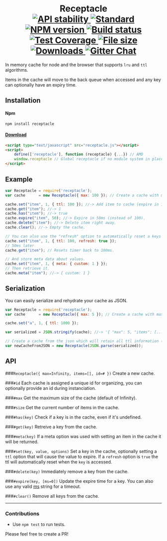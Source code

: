 <h1 align="center">
  <!-- Logo -->
  Receptacle

  <br/>

  <!-- Stability -->
  <a href="https://nodejs.org/api/documentation.html#documentation_stability_index">
    <img src="https://img.shields.io/badge/stability-stable-brightgreen.svg?style=flat-square" alt="API stability"/>
  </a>
  <!-- Standard -->
  <a href="https://github.com/feross/standard">
    <img src="https://img.shields.io/badge/code%20style-standard-brightgreen.svg?style=flat-square" alt="Standard"/>
  </a>
  <!-- NPM version -->
  <a href="https://npmjs.org/package/receptacle">
    <img src="https://img.shields.io/npm/v/receptacle.svg?style=flat-square" alt="NPM version"/>
  </a>
  <!-- Travis build -->
  <a href="https://travis-ci.org/DylanPiercey/receptacle">
  <img src="https://img.shields.io/travis/DylanPiercey/receptacle.svg?style=flat-square" alt="Build status"/>
  </a>
  <!-- Coveralls coverage -->
  <a href="https://coveralls.io/github/DylanPiercey/receptacle">
    <img src="https://img.shields.io/coveralls/DylanPiercey/receptacle.svg?style=flat-square" alt="Test Coverage"/>
  </a>
  <!-- File size -->
  <a href="https://github.com/DylanPiercey/receptacle/blob/master/dist/receptacle.js">
    <img src="https://badge-size.herokuapp.com/DylanPiercey/receptacle/master/dist/receptacle.js?style=flat-square" alt="File size"/>
  </a>
  <!-- Downloads -->
  <a href="https://npmjs.org/package/receptacle">
    <img src="https://img.shields.io/npm/dm/receptacle.svg?style=flat-square" alt="Downloads"/>
  </a>
  <!-- Gitter chat -->
  <a href="https://gitter.im/DylanPiercey/receptacle">
    <img src="https://img.shields.io/gitter/room/DylanPiercey/receptacle.svg?style=flat-square" alt="Gitter Chat"/>
  </a>
</h1>

In memory cache for node and the browser that supports `lru` and `ttl` algorithms.

Items in the cache will move to the back queue when accessed and any key can optionally have an expiry time.

## Installation


#### Npm
```console
npm install receptacle
```

#### [Download](https://raw.githubusercontent.com/DylanPiercey/receptacle/master/dist/receptacle.js)
```html
<script type="text/javascript" src="receptacle.js"></script>
<script>
    define(['receptacle'], function (receptacle) {...}) // AMD
    window.receptacle // Global receptacle if no module system in place.
</script>
```

## Example

```js
var Receptacle = require('receptacle');
var cache      = new Receptacle({ max: 100 }); // Create a cache with max 100 items.

cache.set("item", 1, { ttl: 100 }); //-> Add item to cache (expire in 100ms).
cache.get("item"); //-> 1
cache.has("item"); //-> true
cache.expire("item", 50); //-> Expire in 50ms (instead of 100).
cache.delete("item"); //-> Delete item right away.
cache.clear(); //-> Empty the cache.

// You can also use the "refresh" option to automatically reset a keys expiration when accessed.
cache.set("item", 1, { ttl: 100, refresh: true });
// 50ms later
cache.get("item"); // Resets timer back to 100ms.

// And store meta data about values.
cache.set("item", 1, { meta: { custom: 1 } });
// Then retrieve it.
cache.meta("item"); //-> { custom: 1 }
```

## Serialization
You can easily serialize and rehydrate your cache as JSON.

```js
var Receptacle = require('receptacle');
var cache      = new Receptacle({ max: 5 }); // Create a cache with max 5 items.

cache.set("a", 1, { ttl: 1000 });

var serialized = JSON.stringify(cache); //-> '{ "max": 5, "items": [...] }'

// Create a cache from the json which will retain all ttl information (and remove any keys that have expired).
var newCacheFromJSON = new Receptacle(JSON.parse(serialized));

```

## API

###`Receptacle({ max=Infinity, items=[], id=# })`
Create a new cache.

###`#id`
Each cache is assigned a unique id for organizing, you can optionally provide an id during instanciation.

###`#max`
Get the maximum size of the cache (default of Infinity).

###`#size`
Get the current number of items in the cache.

###`#has(key)`
Check if a key is in the cache, even if it's undefined.

###`#get(key)`
Retreive a key from the cache.

###`#meta(key)`
If a meta option was used with setting an item in the cache it will be returned.

###`#set(key, value, options)`
Set a key in the cache, optionally setting a `ttl` option that will cause the value to expire.
If a `refresh` option is `true` the ttl will automatically reset when the `key` is accessed.

###`#delete(key)`
Immediately remove a key from the cache.

###`#expire(key, [ms=0])`
Update the expire time for a key. You can also use any valid [ms](https://github.com/rauchg/ms.js) string for a timeout.

###`#clear()`
Remove all keys from the cache.

---

### Contributions

* Use `npm test` to run tests.

Please feel free to create a PR!

